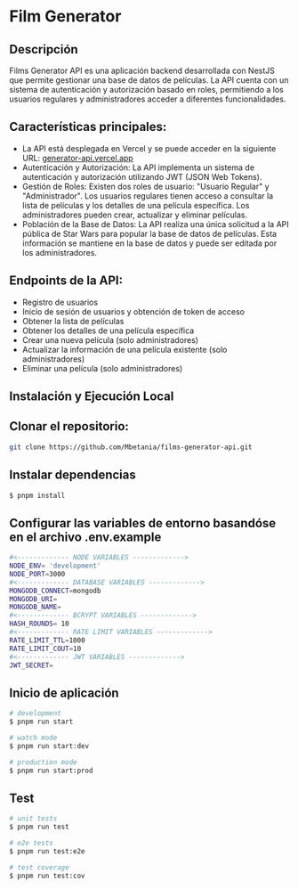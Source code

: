 
# Film Generator 
## Descripción
Films Generator API es una aplicación backend desarrollada con NestJS que permite gestionar una base de datos de películas. La API cuenta con un sistema de autenticación y autorización basado en roles, permitiendo a los usuarios regulares y administradores acceder a diferentes funcionalidades.

## Características principales:
- La API está desplegada en Vercel y se puede acceder en la siguiente URL:
[generator-api.vercel.app](https://generator-api-mbetania-mbetanias-projects.vercel.app/api/v1)
- Autenticación y Autorización: La API implementa un sistema de autenticación y autorización utilizando JWT (JSON Web Tokens).
- Gestión de Roles: Existen dos roles de usuario: "Usuario Regular" y "Administrador". Los usuarios regulares tienen acceso a consultar la lista de películas y los detalles de una película específica. Los administradores pueden crear, actualizar y eliminar películas.
- Población de la Base de Datos: La API realiza una única solicitud a la API pública de Star Wars para popular la base de datos de películas. Esta información se mantiene en la base de datos y puede ser editada por los administradores.

## Endpoints de la API:
- Registro de usuarios
- Inicio de sesión de usuarios y obtención de token de acceso
- Obtener la lista de películas
- Obtener los detalles de una película específica
- Crear una nueva película (solo administradores)
- Actualizar la información de una película existente (solo administradores)
- Eliminar una película (solo administradores)

  
## Instalación y Ejecución Local
## Clonar el repositorio:
```bash
git clone https://github.com/Mbetania/films-generator-api.git
```
## Instalar dependencias
```bash
$ pnpm install
```
## Configurar las variables de entorno basandóse en el archivo .env.example

```bash
#<------------- NODE VARIABLES ------------->
NODE_ENV= 'development'
NODE_PORT=3000
#<------------- DATABASE VARIABLES ------------->
MONGODB_CONNECT=mongodb
MONGODB_URI=
MONGODB_NAME=
#<------------- BCRYPT VARIABLES ------------->
HASH_ROUNDS= 10
#<------------- RATE LIMIT VARIABLES ------------->
RATE_LIMIT_TTL=1000
RATE_LIMIT_COUT=10
#<------------- JWT VARIABLES ------------->
JWT_SECRET=
```
## Inicio de aplicación
```bash
# development
$ pnpm run start

# watch mode
$ pnpm run start:dev

# production mode
$ pnpm run start:prod
```

## Test

```bash
# unit tests
$ pnpm run test

# e2e tests
$ pnpm run test:e2e

# test coverage
$ pnpm run test:cov
```


